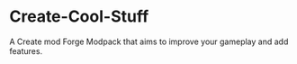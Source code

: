 # Create-Cool-Stuff
A Create mod Forge Modpack that aims to improve your gameplay and add features.

